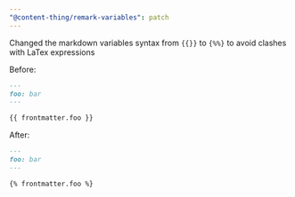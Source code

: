 ```yaml
---
"@content-thing/remark-variables": patch
---
```


Changed the markdown variables syntax from `{{}}` to `{%%}` to avoid clashes with LaTex expressions

Before:

```markdown
---
foo: bar
---

{{ frontmatter.foo }}
```

After:

```markdown
---
foo: bar
---

{% frontmatter.foo %}
```
